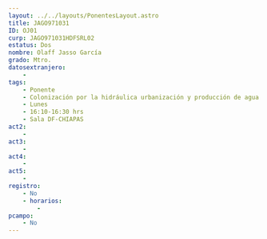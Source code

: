 ```yaml
---
layout: ../../layouts/PonentesLayout.astro
title: JAGO971031
ID: OJ01
curp: JAGO971031HDFSRL02
estatus: Dos
nombre: Olaff Jasso García
grado: Mtro.
datosextranjero:
    - 
tags:
    - Ponente
    - Colonización por la hidráulica urbanización y producción de agua en la Sabana de Bogotá, el caso del municipio de Soacha
    - Lunes
    - 16:10-16:30 hrs
    - Sala DF-CHIAPAS
act2: 
    - 
act3: 
    - 
act4: 
    - 
act5: 
    - 
registro:
    - No
    - horarios:
        -
pcampo:
    - No
---
```

